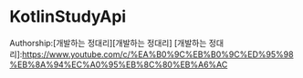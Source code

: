 # KotlinStudyApi


Authorship:[개발하는 정대리][개발하는 정대리]
[개발하는 정대리]:https://www.youtube.com/c/%EA%B0%9C%EB%B0%9C%ED%95%98%EB%8A%94%EC%A0%95%EB%8C%80%EB%A6%AC
